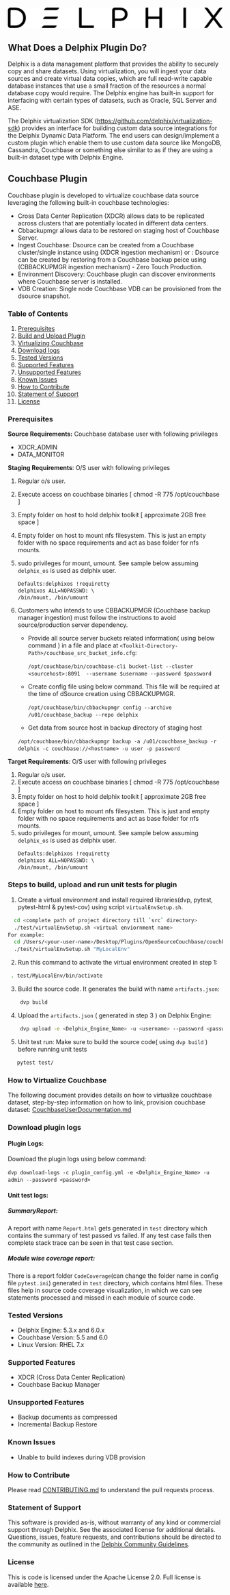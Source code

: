 ![](images/image1.png) 








## 
## What Does a Delphix Plugin Do?
Delphix is a data management platform that provides the ability to securely copy and share datasets. Using virtualization, you will ingest your data sources and create virtual data copies, which are full read-write capable database instances that use a small fraction of the resources a normal database copy would require. The Delphix engine has built-in support for interfacing with certain types of datasets, such as Oracle, SQL Server and ASE.

The Delphix virtualization SDK (https://github.com/delphix/virtualization-sdk) provides an interface for building custom data source integrations for the Delphix Dynamic Data Platform. The end users can design/implement a custom plugin which enable them to use custom data source like MongoDB, Cassandra, Couchbase or something else similar to as if they are using a built-in dataset type with Delphix Engine.

## Couchbase Plugin
Couchbase plugin is developed to virtualize couchbase data source leveraging the following built-in couchbase technologies:
  - Cross Data Center Replication (XDCR) allows data to be replicated across clusters that are potentially located in different data centers.
  - Cbbackupmgr allows data to be restored on staging host of Couchbase Server. 
  - Ingest Couchbase: Dsource can be created from a Couchbase cluster/single instance using (XDCR ingestion mechanism) or 
                    : Dsource can be created by restoring from a Couchbase backup peice using (CBBACKUPMGR ingestion mechanism) - Zero Touch Production.
  - Environment Discovery: Couchbase plugin can discover environments where Couchbase server is installed.
  - VDB Creation: Single node Couchbase VDB can be provisioned from the dsource snapshot.


### Table of Contents
1. [Prerequisites](#requirements-plugin)
2. [Build and Upload Plugin](#upload-plugin)
3. [Virtualizing Couchbase](#user-documentation)
4. [Download logs](#run_unit_test_case)
5. [Tested Versions](#tested-versions)
6. [Supported Features](#support-features)
7. [Unsupported Features](#unsupported-features)
8. [Known Issues](#known_issue)
9.  [How to Contribute](#contribute)
10.  [Statement of Support](#statement-of-support)
11.  [License](#license)


### <a id="requirements-plugin"></a>Prerequisites
**Source Requirements:** Couchbase database user with following privileges
*   XDCR_ADMIN
*   DATA_MONITOR

**Staging Requirements**: O/S user with following privileges
1. Regular o/s user.
2. Execute access on couchbase binaries [ chmod -R 775 /opt/couchbase ]
3. Empty folder on host to hold delphix toolkit  [ approximate 2GB free space ]
4. Empty folder on host to mount nfs filesystem. This is just an empty folder with no space requirements and act as base folder for nfs mounts.
5. sudo privileges for mount, umount. See sample below assuming `delphix_os` is used as delphix user.
    ```shell
    Defaults:delphixos !requiretty
    delphixos ALL=NOPASSWD: \ 
    /bin/mount, /bin/umount
    ```
6. Customers who intends to use CBBACKUPMGR (Couchbase backup manager ingestion) must follow the instructions to avoid source/production server dependency.

    * Provide all source server buckets related information( using below command ) in a file and place at `<Toolkit-Directory-Path>/couchbase_src_bucket_info.cfg`:
  
       `/opt/couchbase/bin/couchbase-cli bucket-list --cluster <sourcehost>:8091  --username $username --password $password`
    
    * Create config file using below command. This file will be required at the time of dSource creation using CBBACKUPMGR.
      
      `/opt/couchbase/bin/cbbackupmgr config --archive /u01/couchbase_backup --repo delphix`
    
    * Get data from source host in backup directory of staging host
    
    `/opt/couchbase/bin/cbbackupmgr backup -a /u01/couchbase_backup -r delphix -c couchbase://<hostname> -u user -p password`
       
  

**Target Requirements**: O/S user with following privileges
1. Regular o/s user.
2. Execute access on couchbase binaries [ chmod -R 775 /opt/couchbase ]
3. Empty folder on host to hold delphix toolkit  [ approximate 2GB free space ]
4. Empty folder on host to mount nfs filesystem. This is just and empty folder with no space requirements and act as base folder for nfs mounts.
5. sudo privileges for mount, umount. See sample below assuming `delphix_os` is used as delphix user.
    ```shell
    Defaults:delphixos !requiretty
    delphixos ALL=NOPASSWD: \ 
    /bin/mount, /bin/umount
    ```

### <a id="upload-plugin"></a>Steps to build, upload and run unit tests for plugin
  1. Create a virtual environment and install required libraries(dvp, pytest, pytest-html & pytest-cov) using script `virtualEnvSetup.sh`.
    
  ```bash
    cd <complete path of project directory till `src` directory>
    ./test/virtualEnvSetup.sh <virtual enviornment name>
For example:
    cd /Users/<your-user-name>/Desktop/Plugins/OpenSourceCouchbase/couchbase-plugin
    ./test/virtualEnvSetup.sh "MyLocalEnv"
```
    
  2.  Run this command to activate the virtual environment created in step 1:
   ```bash
    . test/MyLocalEnv/bin/activate
   ```

  3.  Build the source code. It generates the build with name `artifacts.json`:
```bash
    dvp build
```
    
   4. Upload the `artifacts.json` ( generated in step 3 ) on Delphix Engine:
```bash
    dvp upload -e <Delphix_Engine_Name> -u <username> --password <password>
```
   5. Unit test run: Make sure to build the source code( using `dvp build` ) before running unit tests
  ```bash
     pytest test/
```

### <a id="user-documentation"></a> How to Virtualize Couchbase
The following document provides details on how to virtualize couchbase dataset, step-by-step information on how to link, provision couchbase dataset: [CouchbaseUserDocumentation.md](https://github.com/delphix/couchbase-plugin/blob/master/CouchbaseUserDocumentation.md)

### <a id="run_unit_test_case"></a>Download plugin logs
#### Plugin Logs:
Download the plugin logs using below command:

```dvp download-logs -c plugin_config.yml -e <Delphix_Engine_Name> -u admin --password <password>```

#### Unit test logs: 
##### SummaryReport:
A report with name `Report.html` gets generated in `test` directory which contains the summary of test passed vs failed. If any test case fails then complete stack trace can be seen in that test case section.
##### Module wise coverage report:
There is a report folder `CodeCoverage`(can change the folder name in config file `pytest.ini`) generated in `test` directory, which contains html files. These files help in source code coverage visualization, in which we can see statements processed and missed in each module of source code.



### <a id="tested-versions"></a>Tested Versions
- Delphix Engine: 5.3.x and 6.0.x
- Couchbase Version: 5.5 and 6.0
- Linux Version: RHEL 7.x

### <a id="support-features"></a>Supported Features
- XDCR (Cross Data Center Replication)
- Couchbase Backup Manager

### <a id="unsupported-features"></a>Unsupported Features
- Backup documents as compressed
- Incremental Backup Restore

### <a id="known_issue"></a>Known Issues
- Unable to build indexes during VDB provision

### <a id="contribute"></a>How to Contribute

Please read [CONTRIBUTING.md](./CONTRIBUTING.md) to understand the pull requests process.

### <a id="statement-of-support"></a>Statement of Support

This software is provided as-is, without warranty of any kind or commercial support through Delphix. See the associated license for additional details. Questions, issues, feature requests, and contributions should be directed to the community as outlined in the [Delphix Community Guidelines](https://delphix.github.io/community-guidelines.html).

### <a id="license"></a>License

This is code is licensed under the Apache License 2.0. Full license is available [here](./LICENSE).

